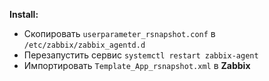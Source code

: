 **Install:**

* Скопировать `userparameter_rsnapshot.conf` в `/etc/zabbix/zabbix_agentd.d`
* Перезапустить сервис `systemctl restart zabbix-agent`
* Импортировать `Template_App_rsnapshot.xml` в **Zabbix**
